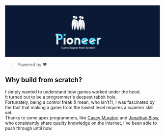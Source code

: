 ![Pioneer](/data/branding/pioneer_banner.png "Pioneer")

> Powered by ❤️

## Why build from scratch?
I simply wanted to understand how games worked under the hood.  
It turned out to be a programmer's deepest rabbit hole.  
Fortunately, being a control freak (I mean, who isn’t?), I was fascinated by the fact that making a game from the lowest level requires a superior skill set.  
Thanks to some apex programmers, like [Casey Muratori](https://x.com/cmuratori) and [Jonathan Blow](https://x.com/Jonathan_Blow), who consistently share quality knowledge on the internet, I’ve been able to push through until now.  
